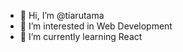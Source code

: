 - 👋 Hi, I’m @tiarutama
- 👀 I’m interested in Web Development
- 🌱 I’m currently learning React

<!---
tiarutama/tiarutama is a ✨ special ✨ repository because its `README.md` (this file) appears on your GitHub profile.
You can click the Preview link to take a look at your changes.
--->
